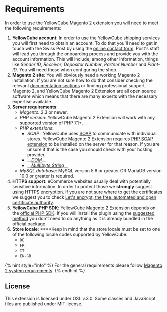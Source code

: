 # Requirements

In order to use the YellowCube Magento 2 extension you will need to meet the following requirements: 

1. **YellowCube account**: In order to use the YellowCube shipping services you will first need to obtain an account. To do that you'll need to get in touch with the Swiss Post by using the [online contact form](https://www.post.ch/en/business-solutions/logistics-and-warehousing/yellowcube/yellowcube-contact-form). Post's staff will lead you through the onboarding process and provide you with the account information. This will include, among other information, things like _Sender ID_, _Receiver_, _Depositor Number_, _Partner Number_ and _Plant-ID_. You will need those when configuring the shop.
2. **Magento 2 site**_:_ You will obviously need a working Magento 2 installation. If you are not sure how to do that consider checking the relevant [documentation sections](https://devdocs.magento.com/guides/v2.3/install-gde/install-quick-ref.html) or finding professional support. Magento 2, and YellowCube Magento 2 Extension are all open source software which means that there are many experts with the necessary expertise available. 
3. **Server requirements**:
   * _Magento:_ 2.3 or newer.
   * _PHP version_: YellowCube Magento 2 Extension will work with any supported version of PHP 7.1+.
   * _PHP extensions_:
     * _SOAP_ : YellowCube uses [SOAP](https://en.wikipedia.org/wiki/SOAP) to communicate with individual stores. YellowCube Magento 2 Extension requires [PHP SOAP extension](http://php.net/manual/en/book.soap.php) to be installed on the server for that reason. If you are unsure if that is the case you should check with your hosting provider.
     * \_\_[_DOM_](https://www.php.net/manual/en/intro.dom.php)\_\_
     * \_\_[_Multibyte String_](https://www.php.net/manual/en/book.mbstring.php)\_\_
   * _MySQL database_: MySQL version 5.6 or greater OR MariaDB version 10.0 or greater is required.
4. **HTTPS support**: eCommerce websites usually deal with potentially sensitive information. In order to protect those we **strongly** suggest using HTTPS encryption. If you are not sure where to get the certificates we suggest you to check [Let's encrypt, the free, automated and open certificate authority](https://letsencrypt.org/).
5. **YellowCube PHP SDK**: YellowCube Magento 2 Extension depends on the [official PHP SDK](https://github.com/swisspost-yellowcube/yellowcube-php). If you will install the plugin using the [suggested method](installation.md) you don't need to do anything as it is already bundled in the official package.
6. **Store locale**: ****Keep in mind that the store locale must be set to one of the following locale codes supported by YellowCube:
   * `DE`
   * `FR`
   * `IT`
   * `EN-GB`

{% hint style="info" %}
For the general requirements please follow [Magento 2 system requirements](https://devdocs.magento.com/guides/v2.3/install-gde/system-requirements-tech.html).
{% endhint %}

## License

This extension is licensed under OSL v.3.0. Some classes and JavaScript files are published under MIT license.

